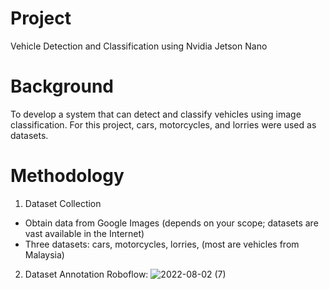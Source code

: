 # Project
Vehicle Detection and Classification using Nvidia Jetson Nano

# Background
To develop a system that can detect and classify vehicles using image classification. For this project, cars, motorcycles, and lorries were used as datasets. 

# Methodology
1. Dataset Collection
  - Obtain data from Google Images (depends on your scope; datasets are vast available in the Internet)
  - Three datasets: cars, motorcycles, lorries, (most are vehicles from Malaysia)
2. Dataset Annotation
Roboflow: 
![2022-08-02 (7)](https://user-images.githubusercontent.com/103092362/184589591-222bc9b6-d523-475b-a1ab-dd4b47ca1dfe.png)
